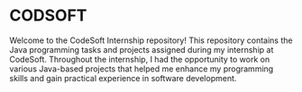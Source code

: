 # CODSOFT
Welcome to the CodeSoft Internship repository! This repository contains the Java programming tasks and projects assigned during my internship at CodeSoft. Throughout the internship, I had the opportunity to work on various Java-based projects that helped me enhance my programming skills and gain practical experience in software development.
